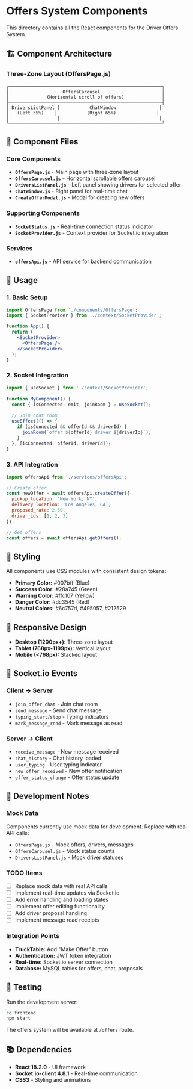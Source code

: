 # Offers System Components

This directory contains all the React components for the Driver Offers System.

## 🏗️ **Component Architecture**

### **Three-Zone Layout (OffersPage.js)**
```
┌─────────────────────────────────────────────────────────┐
│                    OffersCarousel                       │
│              (Horizontal scroll of offers)              │
├─────────────────────────────────────────────────────────┤
│ DriversListPanel │           ChatWindow                │
│   (Left 35%)    │           (Right 65%)               │
│                  │                                     │
└─────────────────────────────────────────────────────────┘
```

## 📁 **Component Files**

### **Core Components**
- **`OffersPage.js`** - Main page with three-zone layout
- **`OffersCarousel.js`** - Horizontal scrollable offers carousel
- **`DriversListPanel.js`** - Left panel showing drivers for selected offer
- **`ChatWindow.js`** - Right panel for real-time chat
- **`CreateOfferModal.js`** - Modal for creating new offers

### **Supporting Components**
- **`SocketStatus.js`** - Real-time connection status indicator
- **`SocketProvider.js`** - Context provider for Socket.io integration

### **Services**
- **`offersApi.js`** - API service for backend communication

## 🚀 **Usage**

### **1. Basic Setup**
```jsx
import OffersPage from './components/OffersPage';
import { SocketProvider } from './context/SocketProvider';

function App() {
  return (
    <SocketProvider>
      <OffersPage />
    </SocketProvider>
  );
}
```

### **2. Socket Integration**
```jsx
import { useSocket } from './context/SocketProvider';

function MyComponent() {
  const { isConnected, emit, joinRoom } = useSocket();
  
  // Join chat room
  useEffect(() => {
    if (isConnected && offerId && driverId) {
      joinRoom(`offer_${offerId}_driver_${driverId}`);
    }
  }, [isConnected, offerId, driverId]);
}
```

### **3. API Integration**
```jsx
import offersApi from './services/offersApi';

// Create offer
const newOffer = await offersApi.createOffer({
  pickup_location: 'New York, NY',
  delivery_location: 'Los Angeles, CA',
  proposed_rate: 2.50,
  driver_ids: [1, 2, 3]
});

// Get offers
const offers = await offersApi.getOffers();
```

## 🎨 **Styling**

All components use CSS modules with consistent design tokens:
- **Primary Color:** #007bff (Blue)
- **Success Color:** #28a745 (Green)
- **Warning Color:** #ffc107 (Yellow)
- **Danger Color:** #dc3545 (Red)
- **Neutral Colors:** #6c757d, #495057, #212529

## 📱 **Responsive Design**

- **Desktop (1200px+):** Three-zone layout
- **Tablet (768px-1199px):** Vertical layout
- **Mobile (<768px):** Stacked layout

## 🔌 **Socket.io Events**

### **Client → Server**
- `join_offer_chat` - Join chat room
- `send_message` - Send chat message
- `typing_start/stop` - Typing indicators
- `mark_message_read` - Mark message as read

### **Server → Client**
- `receive_message` - New message received
- `chat_history` - Chat history loaded
- `user_typing` - User typing indicator
- `new_offer_received` - New offer notification
- `offer_status_change` - Offer status update

## 🚧 **Development Notes**

### **Mock Data**
Components currently use mock data for development. Replace with real API calls:
- `OffersPage.js` - Mock offers, drivers, messages
- `OffersCarousel.js` - Mock status counts
- `DriversListPanel.js` - Mock driver statuses

### **TODO Items**
- [ ] Replace mock data with real API calls
- [ ] Implement real-time updates via Socket.io
- [ ] Add error handling and loading states
- [ ] Implement offer editing functionality
- [ ] Add driver proposal handling
- [ ] Implement message read receipts

### **Integration Points**
- **TruckTable:** Add "Make Offer" button
- **Authentication:** JWT token integration
- **Real-time:** Socket.io server connection
- **Database:** MySQL tables for offers, chat, proposals

## 🧪 **Testing**

Run the development server:
```bash
cd frontend
npm start
```

The offers system will be available at `/offers` route.

## 📚 **Dependencies**

- **React 18.2.0** - UI framework
- **Socket.io-client 4.8.1** - Real-time communication
- **CSS3** - Styling and animations



